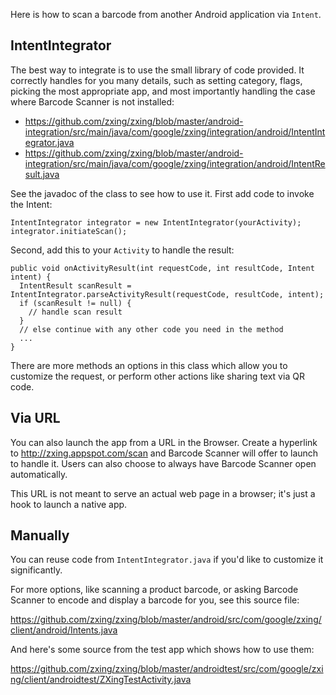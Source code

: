 Here is how to scan a barcode from another Android application via `Intent`.

## IntentIntegrator

The best way to integrate is to use the small library of code provided. It correctly handles for you many details, such as setting category, flags, picking the most appropriate app, and most importantly handling the case where Barcode Scanner is not installed:

* https://github.com/zxing/zxing/blob/master/android-integration/src/main/java/com/google/zxing/integration/android/IntentIntegrator.java
* https://github.com/zxing/zxing/blob/master/android-integration/src/main/java/com/google/zxing/integration/android/IntentResult.java

See the javadoc of the class to see how to use it. First add code to invoke the Intent:

```
IntentIntegrator integrator = new IntentIntegrator(yourActivity);
integrator.initiateScan();
```

Second, add this to your `Activity` to handle the result:

```
public void onActivityResult(int requestCode, int resultCode, Intent intent) {
  IntentResult scanResult = IntentIntegrator.parseActivityResult(requestCode, resultCode, intent);
  if (scanResult != null) {
    // handle scan result
  }
  // else continue with any other code you need in the method
  ...
}
```

There are more methods an options in this class which allow you to customize the request, or perform other actions like sharing text via QR code.

## Via URL

You can also launch the app from a URL in the Browser. Create a hyperlink to http://zxing.appspot.com/scan and Barcode Scanner will offer to launch to handle it. Users can also choose to always have Barcode Scanner open automatically.

This URL is not meant to serve an actual web page in a browser; it's just a hook to launch a native app.

## Manually

You can reuse code from `IntentIntegrator.java` if you'd like to customize it significantly.

For more options, like scanning a product barcode, or asking Barcode Scanner to encode and display a barcode for you, see this source file:

https://github.com/zxing/zxing/blob/master/android/src/com/google/zxing/client/android/Intents.java

And here's some source from the test app which shows how to use them:

https://github.com/zxing/zxing/blob/master/androidtest/src/com/google/zxing/client/androidtest/ZXingTestActivity.java